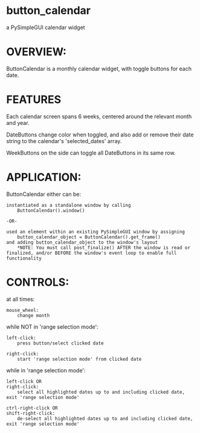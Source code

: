 # button_calendar
a PySimpleGUI calendar widget

# OVERVIEW:

ButtonCalendar is a monthly calendar widget, with toggle buttons for each date.

# FEATURES

Each calendar screen spans 6 weeks, centered around the relevant month and year.

DateButtons change color when toggled, and also add or remove their date string to the calendar's 'selected_dates' array.

WeekButtons on the side can toggle all DateButtons in its same row.

# APPLICATION:

ButtonCalendar either can be:

    instantiated as a standalone window by calling 
        ButtonCalendar().window()
    
    -OR- 

    used an element within an existing PySimpleGUI window by assigning 
        button_calendar_object = ButtonCalendar().get_frame()
    and adding button_calendar_object to the window's layout
        *NOTE: You must call post_finalize() AFTER the window is read or finalized, and/or BEFORE the window's event loop to enable full functionality
    
# CONTROLS:

at all times:
    
    mouse_wheel:
        change month

while NOT in 'range selection mode':
    
    left-click:
        press button/select clicked date

    right-click:
        start 'range selection mode' from clicked date

while in 'range selection mode':

    left-click OR
    right-click:
        select all highlighted dates up to and including clicked date, exit 'range selection mode'

    ctrl-right-click OR
    shift-right-click:
        de-select all highlighted dates up to and including clicked date, exit 'range selection mode'
